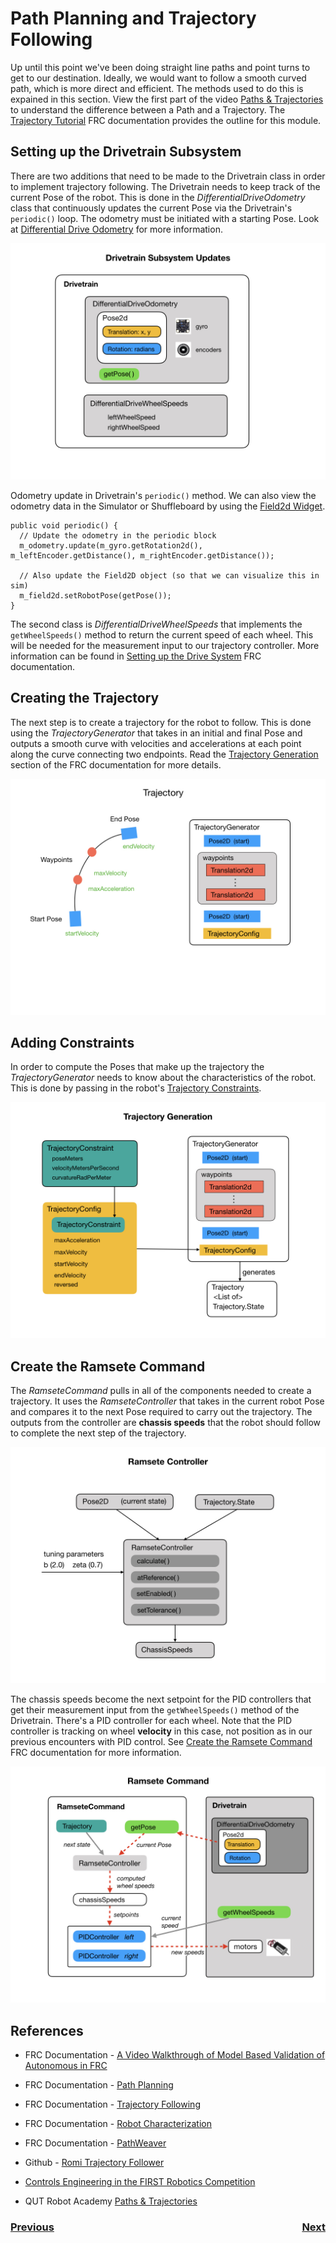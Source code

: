 # <a name="code"></a>Path Planning and Trajectory Following
Up until this point we've been doing straight line paths and point turns to get to our destination.  Ideally, we would want to follow a smooth curved path, which is more direct and efficient.  The methods used to do this is expained in this section.  View the first part of the video [Paths & Trajectories](https://robotacademy.net.au/masterclass/paths-and-trajectories/?lesson=109) to understand the difference between a Path and a Trajectory. The [Trajectory Tutorial](https://docs.wpilib.org/en/latest/docs/software/pathplanning/trajectory-tutorial/index.html) FRC documentation provides the outline for this module.

## Setting up the Drivetrain Subsystem
There are two additions that need to be made to the Drivetrain class in order to implement trajectory following.  The Drivetrain needs to keep track of the current Pose of the robot.  This is done in the *DifferentialDriveOdometry* class that continuously updates the current Pose via the Drivetrain's `periodic()` loop.  The odometry must be initiated with a starting Pose.  Look at [Differential Drive Odometry](https://docs.wpilib.org/en/stable/docs/software/kinematics-and-odometry/differential-drive-odometry.html#differential-drive-odometry) for more information.  

![Drivetrain Updates](../images/Romi/Romi.051.jpeg) 

Odometry update in Drivetrain's  `periodic()` method.  We can also view the odometry data in the Simulator or Shuffleboard by using the [Field2d Widget](https://docs.wpilib.org/en/stable/docs/software/wpilib-tools/glass/field2d-widget.html).

    public void periodic() {
      // Update the odometry in the periodic block
      m_odometry.update(m_gyro.getRotation2d(), m_leftEncoder.getDistance(), m_rightEncoder.getDistance());
      
      // Also update the Field2D object (so that we can visualize this in sim)
      m_field2d.setRobotPose(getPose());
    }



The second class is *DifferentialDriveWheelSpeeds* that implements the `getWheelSpeeds()` method to return the current speed of each wheel.  This will be needed for the measurement input to our trajectory controller. More information can be found in [Setting up the Drive System](https://docs.wpilib.org/en/latest/docs/software/pathplanning/trajectory-tutorial/creating-drive-subsystem.html) FRC documentation.

## Creating the Trajectory
The next step is to create a trajectory for the robot to follow.  This is done using the *TrajectoryGenerator* that takes in an initial and final Pose and outputs a smooth curve with velocities and accelerations at each point along the curve connecting two endpoints. Read the [Trajectory Generation](https://docs.wpilib.org/en/latest/docs/software/advanced-controls/trajectories/trajectory-generation.html) section of the FRC documentation for more details.

![Trajectories](../images/Romi/Romi.052.jpeg) 



## Adding Constraints
In order to compute the Poses that make up the trajectory the *TrajectoryGenerator* needs to know about the characteristics of the robot.  This is done by passing in the robot's [Trajectory Constraints](https://docs.wpilib.org/en/latest/docs/software/advanced-controls/trajectories/constraints.html).  

![Trajectory Generation](../images/Romi/Romi.053.jpeg) 

## Create the Ramsete Command
The *RamseteCommand* pulls in all of the components needed to create a trajectory. It uses the *RamseteController* that takes in the current robot Pose and compares it to the next Pose required to carry out the trajectory. The outputs from the controller are **chassis speeds** that the robot should follow to complete the next step of the trajectory. 

![Ramsete Controller](../images/Romi/Romi.054.jpeg) 

The chassis speeds become the next setpoint for the PID controllers that get their measurement input from the `getWheelSpeeds()` method of the Drivetrain. There's a PID controller for each wheel.  Note that the PID controller is tracking on wheel **velocity** in this case, not position as in our previous encounters with PID control.  See [Create the Ramsete Command](https://docs.wpilib.org/en/latest/docs/software/pathplanning/trajectory-tutorial/creating-following-trajectory.html#creating-the-ramsetecommand) FRC documentation for more information. 

![Drivetrain Updates](../images/Romi/Romi.055.jpeg)





## References

- FRC Documentation - [A Video Walkthrough of Model Based Validation of Autonomous in FRC](https://docs.wpilib.org/en/stable/docs/software/advanced-controls/video-walkthrough.html)

- FRC Documentation - [Path Planning](https://docs.wpilib.org/en/latest/docs/software/pathplanning/index.html)

- FRC Documentation - [Trajectory Following](https://docs.wpilib.org/en/latest/docs/software/advanced-controls/trajectories/index.html)

- FRC Documentation - [Robot Characterization](https://docs.wpilib.org/en/stable/docs/software/wpilib-tools/robot-characterization/index.html)

- FRC Documentation - [PathWeaver](https://docs.wpilib.org/en/stable/docs/software/wpilib-tools/pathweaver/index.html)

- Github - [Romi Trajectory Follower](https://github.com/bb-frc-workshops/romi-examples/tree/main/romi-trajectory-ramsete)

- [Controls Engineering in the FIRST Robotics Competition](https://file.tavsys.net/control/controls-engineering-in-frc.pdf)

- QUT Robot Academy [Paths & Trajectories](https://robotacademy.net.au/masterclass/paths-and-trajectories/)


<h3><span style="float:left">
<a href="romiPID">Previous</a></span>
<span style="float:right">
<a href="romiNetworkTables">Next</a></span></h3>